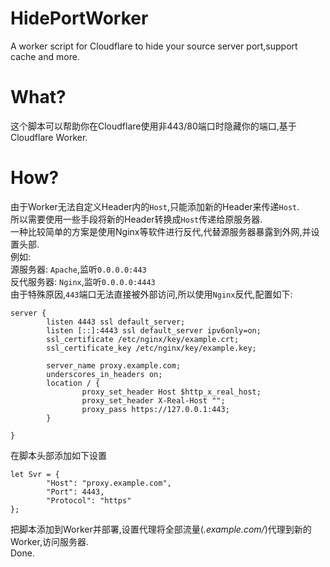 # HidePortWorker
A worker script for Cloudflare to hide your source server port,support cache and more.  
# What?
这个脚本可以帮助你在Cloudflare使用非443/80端口时隐藏你的端口,基于Cloudflare Worker.
# How?
由于Worker无法自定义Header内的`Host`,只能添加新的Header来传递`Host`.  
所以需要使用一些手段将新的Header转换成`Host`传递给原服务器.  
一种比较简单的方案是使用Nginx等软件进行反代,代替源服务器暴露到外网,并设置头部.  
例如:  
源服务器: `Apache`,监听`0.0.0.0:443`  
反代服务器: `Nginx`,监听`0.0.0.0:4443`  
由于特殊原因,`443`端口无法直接被外部访问,所以使用`Nginx`反代,配置如下:  
```
server {
        listen 4443 ssl default_server;
        listen [::]:4443 ssl default_server ipv6only=on;
        ssl_certificate /etc/nginx/key/example.crt;
        ssl_certificate_key /etc/nginx/key/example.key;

        server_name proxy.example.com;
        underscores_in_headers on;
        location / {
                proxy_set_header Host $http_x_real_host;
                proxy_set_header X-Real-Host "";
                proxy_pass https://127.0.0.1:443;
        }

}
```
在脚本头部添加如下设置
```
let Svr = {
        "Host": "proxy.example.com",
        "Port": 4443,
        "Protocol": "https"
};
```
把脚本添加到Worker并部署,设置代理将全部流量\(*.example.com/*\)代理到新的Worker,访问服务器.  
Done.
